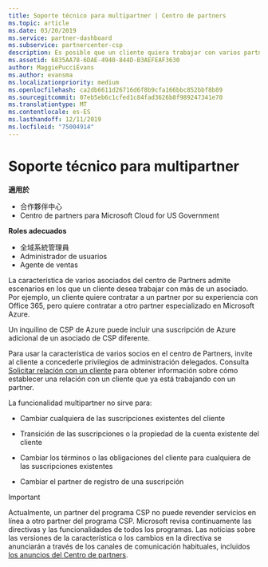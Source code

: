 ```yaml
---
title: Soporte técnico para multipartner | Centro de partners
ms.topic: article
ms.date: 03/20/2019
ms.service: partner-dashboard
ms.subservice: partnercenter-csp
description: Es posible que un cliente quiera trabajar con varios partners especializados en distintos servicios en el programa Proveedor de soluciones en la nube.
ms.assetid: 6835AA78-6DAE-4940-844D-B3AEFEAF3630
author: MaggiePucciEvans
ms.author: evansma
ms.localizationpriority: medium
ms.openlocfilehash: ca2db6611d26716d6f8b9cfa166bbc852bbf8b89
ms.sourcegitcommit: 07eb5eb6c1cfed1c84fad3626b8f989247341e70
ms.translationtype: MT
ms.contentlocale: es-ES
ms.lasthandoff: 12/11/2019
ms.locfileid: "75004914"
---
```

# <a name="multi-partner-support"></a>Soporte técnico para multipartner

**適用於**

-  合作夥伴中心
-  Centro de partners para Microsoft Cloud for US Government

**Roles adecuados**
-   全域系統管理員
-   Administrador de usuarios
-   Agente de ventas

La característica de varios asociados del centro de Partners admite escenarios en los que un cliente desea trabajar con más de un asociado. Por ejemplo, un cliente quiere contratar a un partner por su experiencia con Office 365, pero quiere contratar a otro partner especializado en Microsoft Azure. 

Un inquilino de CSP de Azure puede incluir una suscripción de Azure adicional de un asociado de CSP diferente.

Para usar la característica de varios socios en el centro de Partners, invite al cliente a concederle privilegios de administración delegados. Consulta [Solicitar relación con un cliente](request-a-relationship-with-a-customer.md) para obtener información sobre cómo establecer una relación con un cliente que ya está trabajando con un partner.

La funcionalidad multipartner no sirve para:

- Cambiar cualquiera de las suscripciones existentes del cliente

- Transición de las suscripciones o la propiedad de la cuenta existente del cliente

- Cambiar los términos o las obligaciones del cliente para cualquiera de las suscripciones existentes

- Cambiar el partner de registro de una suscripción

> [!IMPORTANT]  
> Actualmente, un partner del programa CSP no puede revender servicios en línea a otro partner del programa CSP. Microsoft revisa continuamente las directivas y las funcionalidades de todos los programas. Las noticias sobre las versiones de la característica o los cambios en la directiva se anunciarán a través de los canales de comunicación habituales, incluidos [los anuncios del Centro de partners](https://partner.microsoft.com/pcv/announcements).






